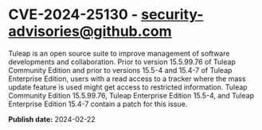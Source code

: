 # CVE-2024-25130 - security-advisories@github.com

Tuleap is an open source suite to improve management of software developments and collaboration. Prior to version 15.5.99.76 of Tuleap Community Edition and prior to versions 15.5-4 and 15.4-7 of Tuleap Enterprise Edition, users with a read access to a tracker where the mass update feature is used might get access to restricted information. Tuleap Community Edition 15.5.99.76, Tuleap Enterprise Edition 15.5-4, and Tuleap Enterprise Edition 15.4-7 contain a patch for this issue.

**Publish date:** 2024-02-22
